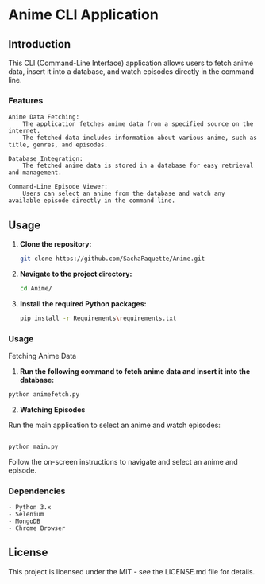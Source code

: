 # Anime CLI Application
## Introduction

This CLI (Command-Line Interface) application allows users to fetch anime data, insert it into a database, and watch episodes directly in the command line.
### Features

    Anime Data Fetching:
        The application fetches anime data from a specified source on the internet.
        The fetched data includes information about various anime, such as title, genres, and episodes.

    Database Integration:
        The fetched anime data is stored in a database for easy retrieval and management.

    Command-Line Episode Viewer:
        Users can select an anime from the database and watch any available episode directly in the command line.

## Usage

1. **Clone the repository:**

    ```bash
    git clone https://github.com/SachaPaquette/Anime.git
    ```

2. **Navigate to the project directory:**

    ```bash
    cd Anime/
    ```

3. **Install the required Python packages:**

    ```bash
    pip install -r Requirements\requirements.txt
    ```



### Usage
Fetching Anime Data

1. **Run the following command to fetch anime data and insert it into the database:**

```bash
python animefetch.py
```

2. **Watching Episodes**

Run the main application to select an anime and watch episodes:

```bash

python main.py
```

Follow the on-screen instructions to navigate and select an anime and episode.

### Dependencies

    - Python 3.x
    - Selenium
    - MongoDB
    - Chrome Browser

## License

This project is licensed under the MIT - see the LICENSE.md file for details.